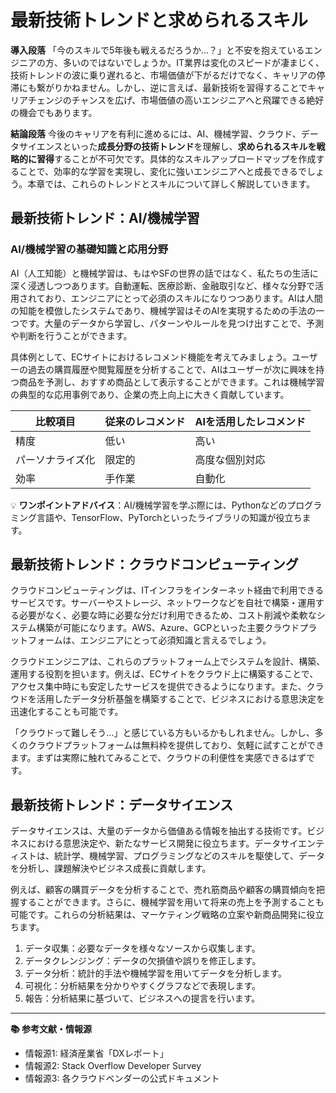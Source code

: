 # 最新技術トレンドと求められるスキル

**導入段落**
「今のスキルで5年後も戦えるだろうか…？」と不安を抱えているエンジニアの方、多いのではないでしょうか。IT業界は変化のスピードが凄まじく、技術トレンドの波に乗り遅れると、市場価値が下がるだけでなく、キャリアの停滞にも繋がりかねません。しかし、逆に言えば、最新技術を習得することでキャリアチェンジのチャンスを広げ、市場価値の高いエンジニアへと飛躍できる絶好の機会でもあります。

**結論段落**
今後のキャリアを有利に進めるには、AI、機械学習、クラウド、データサイエンスといった**成長分野の技術トレンド**を理解し、**求められるスキルを戦略的に習得**することが不可欠です。具体的なスキルアップロードマップを作成することで、効率的な学習を実現し、変化に強いエンジニアへと成長できるでしょう。本章では、これらのトレンドとスキルについて詳しく解説していきます。


## 最新技術トレンド：AI/機械学習

### AI/機械学習の基礎知識と応用分野

AI（人工知能）と機械学習は、もはやSFの世界の話ではなく、私たちの生活に深く浸透しつつあります。自動運転、医療診断、金融取引など、様々な分野で活用されており、エンジニアにとって必須のスキルになりつつあります。AIは人間の知能を模倣したシステムであり、機械学習はそのAIを実現するための手法の一つです。大量のデータから学習し、パターンやルールを見つけ出すことで、予測や判断を行うことができます。


具体例として、ECサイトにおけるレコメンド機能を考えてみましょう。ユーザーの過去の購買履歴や閲覧履歴を分析することで、AIはユーザーが次に興味を持つ商品を予測し、おすすめ商品として表示することができます。これは機械学習の典型的な応用事例であり、企業の売上向上に大きく貢献しています。


| 比較項目 | 従来のレコメンド | AIを活用したレコメンド |
|---|---|---|
| 精度 | 低い | 高い |
| パーソナライズ化 | 限定的 | 高度な個別対応 |
| 効率 | 手作業 | 自動化 |


💡 **ワンポイントアドバイス**：AI/機械学習を学ぶ際には、Pythonなどのプログラミング言語や、TensorFlow、PyTorchといったライブラリの知識が役立ちます。


## 最新技術トレンド：クラウドコンピューティング

クラウドコンピューティングは、ITインフラをインターネット経由で利用できるサービスです。サーバーやストレージ、ネットワークなどを自社で構築・運用する必要がなく、必要な時に必要な分だけ利用できるため、コスト削減や柔軟なシステム構築が可能になります。AWS、Azure、GCPといった主要クラウドプラットフォームは、エンジニアにとって必須知識と言えるでしょう。


クラウドエンジニアは、これらのプラットフォーム上でシステムを設計、構築、運用する役割を担います。例えば、ECサイトをクラウド上に構築することで、アクセス集中時にも安定したサービスを提供できるようになります。また、クラウドを活用したデータ分析基盤を構築することで、ビジネスにおける意思決定を迅速化することも可能です。


「クラウドって難しそう…」と感じている方もいるかもしれません。しかし、多くのクラウドプラットフォームは無料枠を提供しており、気軽に試すことができます。まずは実際に触れてみることで、クラウドの利便性を実感できるはずです。


## 最新技術トレンド：データサイエンス

データサイエンスは、大量のデータから価値ある情報を抽出する技術です。ビジネスにおける意思決定や、新たなサービス開発に役立ちます。データサイエンティストは、統計学、機械学習、プログラミングなどのスキルを駆使して、データを分析し、課題解決やビジネス成長に貢献します。


例えば、顧客の購買データを分析することで、売れ筋商品や顧客の購買傾向を把握することができます。さらに、機械学習を用いて将来の売上を予測することも可能です。これらの分析結果は、マーケティング戦略の立案や新商品開発に役立ちます。


1. データ収集：必要なデータを様々なソースから収集します。
2. データクレンジング：データの欠損値や誤りを修正します。
3. データ分析：統計的手法や機械学習を用いてデータを分析します。
4. 可視化：分析結果を分かりやすくグラフなどで表現します。
5. 報告：分析結果に基づいて、ビジネスへの提言を行います。


---

**📚 参考文献・情報源**
- 情報源1:  経済産業省「DXレポート」
- 情報源2:  Stack Overflow Developer Survey
- 情報源3:  各クラウドベンダーの公式ドキュメント
